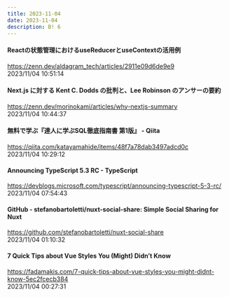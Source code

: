 ```yaml
---
title: 2023-11-04
date: 2023-11-04
description: B! 6
---
```


#### Reactの状態管理におけるuseReducerとuseContextの活用例
https://zenn.dev/aldagram_tech/articles/2911e09d6de9e9<br>
2023/11/04 10:51:14<br>


#### Next.js に対する Kent C. Dodds の批判と、Lee Robinson のアンサーの要約
https://zenn.dev/morinokami/articles/why-nextjs-summary<br>
2023/11/04 10:44:37<br>


#### 無料で学ぶ『達人に学ぶSQL徹底指南書 第1版』 - Qiita
https://qiita.com/katayamahide/items/48f7a78dab3497adcd0c<br>
2023/11/04 10:29:12<br>


#### Announcing TypeScript 5.3 RC - TypeScript
https://devblogs.microsoft.com/typescript/announcing-typescript-5-3-rc/<br>
2023/11/04 07:54:43<br>


#### GitHub - stefanobartoletti/nuxt-social-share: Simple Social Sharing for Nuxt
https://github.com/stefanobartoletti/nuxt-social-share<br>
2023/11/04 01:10:32<br>


#### 7 Quick Tips about Vue Styles You (Might) Didn’t Know
https://fadamakis.com/7-quick-tips-about-vue-styles-you-might-didnt-know-5ec2fcecb384<br>
2023/11/04 00:27:31<br>


